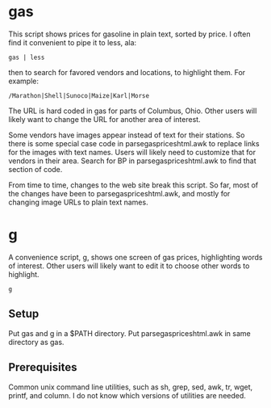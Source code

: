 gas
===

This script shows prices for gasoline in plain text, sorted by price.
I often find it convenient to pipe it to less, ala:

    gas | less

then to search for favored vendors and locations, to highlight them.
For example:

    /Marathon|Shell|Sunoco|Maize|Karl|Morse

The URL is hard coded in gas for parts of Columbus, Ohio.
Other users will likely want to change the URL for another area of interest.

Some vendors have images appear instead of text for their stations. So there is
some special case code in parsegaspriceshtml.awk to replace links for the
images with text names. Users will likely need to customize that for vendors in
their area. Search for BP in parsegaspriceshtml.awk to find that section
of code.

From time to time, changes to the web site break this script. So far, most of
the changes have been to parsegaspriceshtml.awk, and mostly for changing image
URLs to plain text names.

g
=

A convenience script, g, shows one screen of gas prices, highlighting words of
interest. Other users will likely want to edit it to choose other words to
highlight.

    g

## Setup

Put gas and g in a $PATH directory.
Put parsegaspriceshtml.awk in same directory as gas.

## Prerequisites

Common unix command line utilities, such as sh, grep, sed, awk, tr, wget,
printf, and column. I do not know which versions of utilities are needed.

